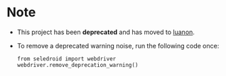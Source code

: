 # Note

- This project has been **deprecated** and has moved to [luanon](https://github.com/luanon404/luanon).
- To remove a deprecated warning noise, run the following code once:

    ```
    from seledroid import webdriver
    webdriver.remove_deprecation_warning()
    ```
